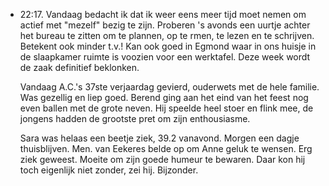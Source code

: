 - 22:17. Vandaag bedacht ik dat ik weer eens meer tijd moet nemen om actief met "mezelf" bezig te zijn. Proberen 's avonds een uurtje achter het bureau te zitten om te plannen, op te rmen, te lezen en te schrijven. Betekent ook minder t.v.! Kan ook goed in Egmond waar in ons huisje in de slaapkamer ruimte is voozien voor een werktafel. Deze week wordt de zaak definitief beklonken.
  
  Vandaag A.C.'s 37ste verjaardag gevierd, ouderwets met de hele familie. Was gezellig en liep goed. Berend ging aan het eind van het feest nog even ballen met de grote neven. Hij speelde heel stoer en flink mee, de jongens hadden de grootste pret om zijn enthousiasme.
  
  Sara was helaas een beetje ziek, 39.2 vanavond. Morgen een dagje thuisblijven. Men. van Eekeres belde op om Anne geluk te wensen. Erg ziek geweest. Moeite om zijn goede humeur te bewaren. Daar kon hij toch eigenlijk niet zonder, zei hij. Bijzonder.